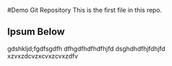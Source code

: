 #Demo Git Repository
This is the first file in this repo.


## Ipsum Below
gdshkljd;fgdfsgdfh
dfhgdfhdfhdfhjfd
dsghdhdfhjfdhjfd
xzvxzdcvzxcvxzcvxzdfv
